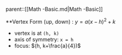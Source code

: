 parent::[[Math -Basic.md|Math -Basic]]

**Vertex Form (up, down) : $y=a(x-h)^2 + k$
- vertex is at `(h, k)` 
- axis of symmetry: `x = h`
- focus: $(h, k+\frac{a}{4})$